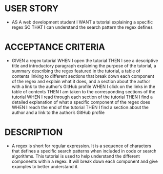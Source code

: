 # USER STORY
* AS A web development student
I WANT a tutorial explaining a specific regex
SO THAT I can understand the search pattern the regex defines

# ACCEPTANCE CRITERIA 
* GIVEN a regex tutorial
WHEN I open the tutorial
THEN I see a descriptive title and introductory paragraph explaining the purpose of the tutorial, a summary describing the regex featured in the tutorial, a table of contents linking to different sections that break down each component of the regex and explain what it does, and a section about the author with a link to the author’s GitHub profile
WHEN I click on the links in the table of contents
THEN I am taken to the corresponding sections of the tutorial
WHEN I read through each section of the tutorial
THEN I find a detailed explanation of what a specific component of the regex does
WHEN I reach the end of the tutorial
THEN I find a section about the author and a link to the author’s GitHub profile

# DESCRIPTION
* A regex is short for regular expression. It is a sequence of characters that defines a specific search patterns when included in code or search algorithms. This tutorial is used to help understand the different components within a regex. It will break down each component and give examples to better understand it. 
